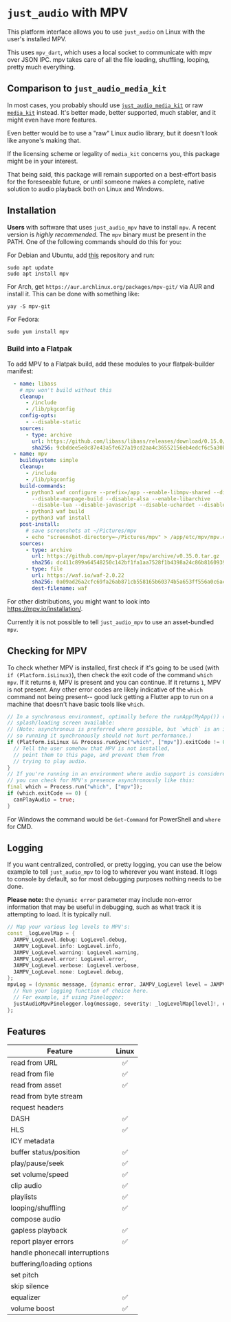 # `just_audio` with MPV
This platform interface allows you to use `just_audio` on Linux with the user's installed MPV.

This uses `mpv_dart`, which uses a local socket to communicate with mpv over JSON IPC. mpv takes care of all the file loading, shuffling, looping, pretty much everything.

## Comparison to `just_audio_media_kit`
In most cases, you probably should use [`just_audio_media_kit`](https://pub.dev/packages/just_audio_media_kit) or raw [`media_kit`](https://pub.dev/packages/media_kit) instead. It's better made, better supported, much stabler, and it might even have more features.

Even better would be to use a "raw" Linux audio library, but it doesn't look like anyone's making that.

If the licensing scheme or legality of `media_kit` concerns you, this package might be in your interest.

That being said, this package will remain supported on a best-effort basis for the foreseeable future, or until someone makes a complete, native solution to audio playback both on Linux and Windows.
## Installation
**Users** with software that uses `just_audio_mpv` have to install `mpv`. A recent version is *highly recommended*. The `mpv` binary must be present in the PATH. One of the following commands should do this for you:

For Debian and Ubuntu, add [this](https://non-gnu.uvt.nl/) repository and run:
```
sudo apt update
sudo apt install mpv
```

For Arch, get `https://aur.archlinux.org/packages/mpv-git/` via AUR and install it. This can be done with something like:
```
yay -S mpv-git
```

For Fedora:
```
sudo yum install mpv
```

### Build into a Flatpak
To add MPV to a Flatpak build, add these modules to your flatpak-builder manifest:
```yaml
  - name: libass
    # mpv won't build without this
    cleanup:
      - /include
      - /lib/pkgconfig
    config-opts:
      - --disable-static
    sources:
      - type: archive
        url: https://github.com/libass/libass/releases/download/0.15.0/libass-0.15.0.tar.gz
        sha256: 9cbddee5e8c87e43a5fe627a19cd2aa4c36552156eb4edcf6c5a30bd4934fe58
  - name: mpv
    buildsystem: simple
    cleanup:
      - /include
      - /lib/pkgconfig
    build-commands:
      - python3 waf configure --prefix=/app --enable-libmpv-shared --disable-build-date
        --disable-manpage-build --disable-alsa --enable-libarchive
        --disable-lua --disable-javascript --disable-uchardet --disable-drm --disable-dvdnav
      - python3 waf build
      - python3 waf install
    post-install:
      # save screenshots at ~/Pictures/mpv
      - echo "screenshot-directory=~/Pictures/mpv" > /app/etc/mpv/mpv.conf
    sources:
      - type: archive
        url: https://github.com/mpv-player/mpv/archive/v0.35.0.tar.gz
        sha256: dc411c899a64548250c142bf1fa1aa7528f1b4398a24c86b816093999049ec00
      - type: file
        url: https://waf.io/waf-2.0.22
        sha256: 0a09ad26a2cfc69fa26ab871cb558165b60374b5a653ff556a0c6aca63a00df1
        dest-filename: waf
```

For other distributions, you might want to look into https://mpv.io/installation/.

Currently it is not possible to tell `just_audio_mpv` to use an asset-bundled `mpv`.

## Checking for MPV
To check whether MPV is installed, first check if it's going to be used (with `if (Platform.isLinux)`), then check the exit code of the command `which mpv`. If it returns `0`, MPV is present and you can continue. If it returns `1`, MPV is not present. Any other error codes are likely indicative of the `which` command not being present-- good luck getting a Flutter app to run on a machine that doesn't have basic tools like `which`.

```dart
// In a synchronous environment, optimally before the runApp(MyApp()) call and/or with a
// splash/loading screen available:
// (Note: asynchronous is preferred where possible, but `which` is an instant command
// so running it synchronously should not hurt performance.)
if (Platform.isLinux && Process.runSync("which", ["mpv"]).exitCode != 0) {
  // Tell the user somehow that MPV is not installed,
  // point them to this page, and prevent them from
  // trying to play audio.
}
// If you're running in an environment where audio support is considered absent by default,
// you can check for MPV's presence asynchronously like this:
final which = Process.run("which", ["mpv"]);
if (which.exitCode == 0) {
  canPlayAudio = true;
}
```

For Windows the command would be `Get-Command` for PowerShell and `where` for CMD.

## Logging
If you want centralized, controlled, or pretty logging, you can use the below example to tell `just_audio_mpv` to log to wherever you want instead. It logs to console by default, so for most debugging purposes nothing needs to be done.

**Please note:** the `dynamic error` parameter may include non-error information that may be useful in debugging, such as what track it is attempting to load. It is typically null.

```dart
// Map your various log levels to MPV's:
const _logLevelMap = {
  JAMPV_LogLevel.debug: LogLevel.debug,
  JAMPV_LogLevel.info: LogLevel.info,
  JAMPV_LogLevel.warning: LogLevel.warning,
  JAMPV_LogLevel.error: LogLevel.error,
  JAMPV_LogLevel.verbose: LogLevel.verbose,
  JAMPV_LogLevel.none: LogLevel.debug,
};
mpvLog = (dynamic message, {dynamic error, JAMPV_LogLevel level = JAMPV_LogLevel.debug, StackTrace stackTrace}) {
  // Run your logging function of choice here.
  // For example, if using Pinelogger:
  justAudioMpvPinelogger.log(message, severity: _logLevelMap[level]!, error: error, stackTrace: stackTrace);
};
```

## Features

| Feature                        |  Linux |
| ------------------------------ |  :---: |
| read from URL                  |   ✅   |
| read from file                 |   ✅   |
| read from asset                |   ✅   |
| read from byte stream          |        |
| request headers                |        |
| DASH                           |   ✅   |
| HLS                            |   ✅   |
| ICY metadata                   |        |
| buffer status/position         |   ✅   |
| play/pause/seek                |   ✅   |
| set volume/speed               |   ✅   |
| clip audio                     |   ✅   |
| playlists                      |   ✅   |
| looping/shuffling              |   ✅   |
| compose audio                  |        |
| gapless playback               |   ✅   |
| report player errors           |   ✅   |
| handle phonecall interruptions |        |
| buffering/loading options      |        |
| set pitch                      |        |
| skip silence                   |        |
| equalizer                      |   ✅   |
| volume boost                   |   ✅   |
